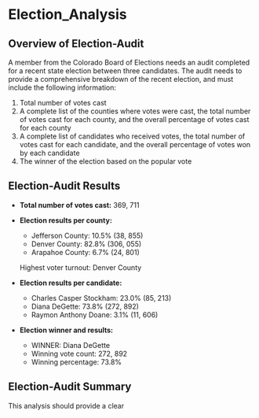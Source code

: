 # Election_Analysis
## Overview of Election-Audit
A member from the Colorado Board of Elections needs an audit completed for a recent state election between three candidates.  The audit needs to provide a comprehensive breakdown of the recent election, and must include the following information:
1. Total number of votes cast
2. A complete list of the counties where votes were cast, the total number of votes cast for each county, and the overall percentage of votes cast for each county
3. A complete list of candidates who received votes, the total number of votes cast for each candidate, and the overall percentage of votes won by each candidate
4. The winner of the election based on the popular vote

## Election-Audit Results
* **Total number of votes cast:** 369, 711
* **Election results per county:**
  *  Jefferson County: 10.5% (38, 855)
  *  Denver County: 82.8% (306, 055)
  *  Arapahoe County: 6.7% (24, 801)

  Highest voter turnout: Denver County
* **Election results per candidate:**
  * Charles Casper Stockham: 23.0% (85, 213)
  * Diana DeGette: 73.8% (272, 892)
  * Raymon Anthony Doane: 3.1% (11, 606)
* **Election winner and results:**
  * WINNER: Diana DeGette
  * Winning vote count: 272, 892
  * Winning percentage: 73.8%
## Election-Audit Summary
This analysis should provide a clear 

